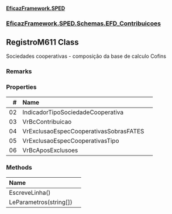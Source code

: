 #### [EficazFramework.SPED](EficazFrameworkSPED.md 'EficazFramework SPED')
### [EficazFramework.SPED.Schemas.EFD_Contribuicoes](EficazFramework.SPED.Schemas.EFD_Contribuicoes.md 'EficazFramework.SPED.Schemas.EFD_Contribuicoes')

## RegistroM611 Class

Sociedades cooperativas - composição da base de calculo Cofins

### Remarks
### Properties

| # | Name | |
| ---: | :--- | :--- |
| 02 | IndicadorTipoSociedadeCooperativa |  |
| 03 | VrBcContribuicao |  |
| 04 | VrExclusaoEspecCooperativasSobrasFATES |  |
| 05 | VrExclusaoEspecCooperativasTipo |  |
| 06 | VrBcAposExclusoes |  |
### Methods

| Name | |
| :--- | :--- |
| EscreveLinha() |  |
| LeParametros(string[]) |  |
